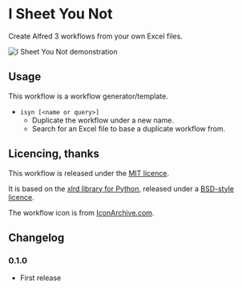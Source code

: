 I Sheet You Not
===============

Create Alfred 3 workflows from your own Excel files.


![I Sheet You Not demonstration][demo]

## Usage ##

This workflow is a workflow generator/template.

- `isyn [<name or query>]`
	- Duplicate the workflow under a new name.
	- Search for an Excel file to base a duplicate workflow from.


## Licencing, thanks ##

This workflow is released under the [MIT licence][mit].

It is based on the [xlrd library for Python][xlrd], released under a [BSD-style licence][xlrd-licence].

The workflow icon is from [IconArchive.com][icon].


## Changelog ##

### 0.1.0 ###

- First release


[demo]: ./demo.gif
[mit]: ./src/LICENCE.txt
[aw]: http://www.deanishe.net/alfred-workflow/
[icon]: http://www.iconarchive.com/show/google-jfk-icons-by-carlosjj/spreadsheets-icon.html
[xlrd]: http://www.python-excel.org
[xlrd-licence]: https://github.com/python-excel/xlrd/blob/master/xlrd/licences.py